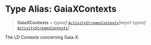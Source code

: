 # Type Alias: GaiaXContexts

> **GaiaXContexts** = *typeof* [`ActivityStreamsContexts`](../variables/ActivityStreamsContexts.md)\[keyof *typeof* [`ActivityStreamsContexts`](../variables/ActivityStreamsContexts.md)\]

The LD Contexts concerning Gaia-X.
